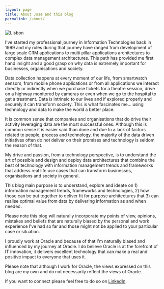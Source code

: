 ```yaml
---
layout: page
title: About Jose and this blog
permalink: /about/
---
```


![Lisbon](/images/about/lisbon-about.jpg)

I've started my professional journey in Information Technologies back in 1999 and my roles during that journey have ranged from development of large scale CRM applications to multi pillar applications architectures to complex data management architectures. This path has provided me first hand insight and a good grasp on why data is extremely important for businesses, organisations and society. 

Data collection happens at every moment of our life, from smartwatch sensors, from mobile phone applications or from all applications we interact directly or indirectly when we purchase tickets for a theatre session, drive on a highway monitored by cameras or even when we go to the hospital to get a treatment. Data is intrinsic to our lives and if explored properly and securely it can transform society. This is what fascinates me... using technology and data to make the world a better place.

It is common sense that companies and organisations that do drive their activity leveraging data are the most successful ones. Although this is common sense it is easier said than done and due to a lack of factors related to people, process and technology, the majority of the data driven initiatives often do not deliver on their promises and technology is seldom the reason of that.

My drive and passion, from a technology perspective, is to understand the art of possible and design and deploy data architectures that combine the best of technology with information management trends and frameworks that address real life use cases that can transform businesses, organisations and society in general.

This blog main purpose is to understand, explore and ideate on 1) information management trends, frameworks and technologies, 2) how those can be put together to deliver fit for purpose architectures that 3) can realise optimal value from data by delivering information as and when needed.

Please note this blog will naturally incorporate my points of view, opinions, mistakes and beliefs that are naturally biased by the personal and work experience I've had so far and those might not be applied to your particular case or situation.

I proudly work at Oracle and because of that I'm naturally biased and influenced by my journey at Oracle. I do believe Oracle is at the forefront of IT innovation, it delivers excellent technology that can make a real and positive impact to everyone that uses it.

Please note that although I work for Oracle, the views expressed on this blog are my own and do not necessarily reflect the views of Oracle.

If you want to connect please feel free to do so on [LinkedIn](https://www.linkedin.com/in/josecruz/).

